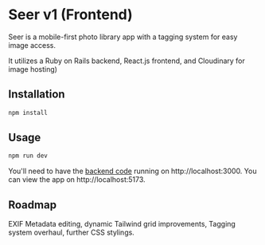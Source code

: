 # Seer v1 (Frontend)

Seer is a mobile-first photo library app with a tagging system for easy image access.

It utilizes a Ruby on Rails backend, React.js frontend, and Cloudinary for image hosting)

## Installation

```bash
npm install
```

## Usage

```bash
npm run dev
```

You'll need to have the [backend code]() running on http://localhost:3000.
You can view the app on http://localhost:5173.

## Roadmap

EXIF Metadata editing, dynamic Tailwind grid improvements, Tagging system overhaul, further CSS stylings.
